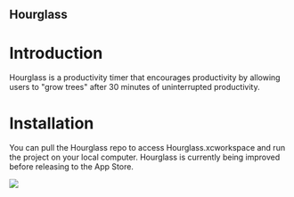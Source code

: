 ## Hourglass

# Introduction
Hourglass is a productivity timer that encourages productivity by allowing users to "grow trees" after 30 minutes of uninterrupted productivity.

# Installation
You can pull the Hourglass repo to access Hourglass.xcworkspace and run the project on your local computer. Hourglass is currently being improved before releasing to the App Store.

<img src="https://giphy.com/gifs/l4Eph8HgGxbISwvmg"/>


